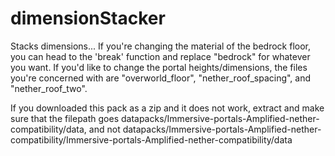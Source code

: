# dimensionStacker
Stacks dimensions...
If you're changing the material of the bedrock floor, you can head to the 'break' function and replace "bedrock" for whatever you want.
If you'd like to change the portal heights/dimensions, the files you're concerned with are "overworld_floor", "nether_roof_spacing", and "nether_roof_two".

If you downloaded this pack as a zip and it does not work, extract and make sure that the filepath goes 
datapacks/Immersive-portals-Amplified-nether-compatibility/data, and not 
datapacks/Immersive-portals-Amplified-nether-compatibility/Immersive-portals-Amplified-nether-compatibility/data
